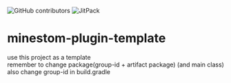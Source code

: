 <img alt="GitHub contributors" src="https://img.shields.io/github/contributors/MinestomPlugins/lib-permissions?style=flat-square"> <img alt="JitPack" src="https://img.shields.io/jitpack/version/com.github.MinestomPlugins/lib-permissions?style=flat-square">

# minestom-plugin-template

use this project as a template<br>
remember to change package(group-id + artifact package) (and main class)<br>
also change group-id in build.gradle
